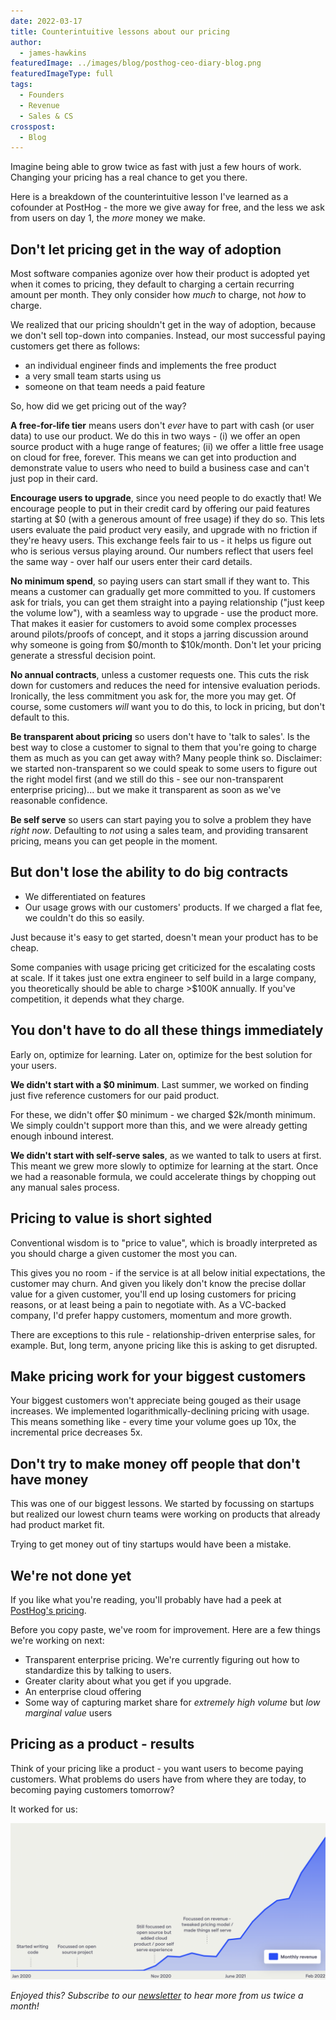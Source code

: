 ```yaml
---
date: 2022-03-17
title: Counterintuitive lessons about our pricing
author:
  - james-hawkins
featuredImage: ../images/blog/posthog-ceo-diary-blog.png
featuredImageType: full
tags:
  - Founders
  - Revenue
  - Sales & CS
crosspost:
  - Blog  
---
```


Imagine being able to grow twice as fast with just a few hours of work. Changing your pricing has a real chance to get you there. 

Here is a breakdown of the counterintuitive lesson I've learned as a cofounder at PostHog - the more we give away for free, and the less we ask from users on day 1, the _more_ money we make.

## Don't let pricing get in the way of adoption

Most software companies agonize over how their product is adopted yet when it comes to pricing, they default to charging a certain recurring amount per month. They only consider how _much_ to charge, not _how_ to charge.

We realized that our pricing shouldn't get in the way of adoption, because we don't sell top-down into companies. Instead, our most successful paying customers get there as follows:

* an individual engineer finds and implements the free product
* a very small team starts using us
* someone on that team needs a paid feature

So, how did we get pricing out of the way?

**A free-for-life tier** means users don't _ever_ have to part with cash (or user data) to use our product. We do this in two ways - (i) we offer an open source product with a huge range of features; (ii) we offer a little free usage on cloud for free, forever. This means we can get into production and demonstrate value to users who need to build a business case and can't just pop in their card.

**Encourage users to upgrade**, since you need people to do exactly that! We encourage people to put in their credit card by offering our paid features starting at $0 (with a generous amount of free usage) if they do so. This lets users evaluate the paid product very easily, and upgrade with no friction if they're heavy users. This exchange feels fair to us - it helps us figure out who is serious versus playing around. Our numbers reflect that users feel the same way - over half our users enter their card details.

**No minimum spend**, so paying users can start small if they want to. This means a customer can gradually get more committed to you. If customers ask for trials, you can get them straight into a paying relationship ("just keep the volume low"), with a seamless way to upgrade - use the product more. That makes it easier for customers to avoid some complex processes around pilots/proofs of concept, and it stops a jarring discussion around why someone is going from $0/month to $10k/month. Don't let your pricing generate a stressful decision point.

**No annual contracts**, unless a customer requests one. This cuts the risk down for customers and reduces the need for intensive evaluation periods. Ironically, the less commitment you ask for, the more you may get. Of course, some customers _will_ want you to do this, to lock in pricing, but don't default to this.

**Be transparent about pricing** so users don't have to 'talk to sales'. Is the best way to close a customer to signal to them that you're going to charge them as much as you can get away with? Many people think so. Disclaimer: we started non-transparent so we could speak to some users to figure out the right model first (and we still do this - see our non-transparent enterprise pricing)... but we make it transparent as soon as we've reasonable confidence.

**Be self serve** so users can start paying you to solve a problem they have _right now_. Defaulting to _not_ using a sales team, and providing transarent pricing, means you can get people in the moment.

## But don't lose the ability to do big contracts

* We differentiated on features
* Our usage grows with our customers' products. If we charged a flat fee, we couldn't do this so easily.

Just because it's easy to get started, doesn't mean your product has to be cheap.

Some companies with usage pricing get criticized for the escalating costs at scale. If it takes just one extra engineer to self build in a large company, you theoretically should be able to charge >$100K annually. If you've competition, it depends what they charge. 

## You don't have to do all these things immediately

Early on, optimize for learning. Later on, optimize for the best solution for your users.

**We didn't start with a $0 minimum**. Last summer, we worked on finding just five reference customers for our paid product.

For these, we didn't offer $0 minimum - we charged $2k/month minimum. We simply couldn't support more than this, and we were already getting enough inbound interest.

**We didn't start with self-serve sales**, as we wanted to talk to users at first. This meant we grew more slowly to optimize for learning at the start. Once we had a reasonable formula, we could accelerate things by chopping out any manual sales process.

## Pricing to value is short sighted

Conventional wisdom is to "price to value", which is broadly interpreted as you should charge a given customer the most you can.

This gives you no room - if the service is at all below initial expectations, the customer may churn. And given you likely don't know the precise dollar value for a given customer, you'll end up losing customers for pricing reasons, or at least being a pain to negotiate with. As a VC-backed company, I'd prefer happy customers, momentum and more growth.

There are exceptions to this rule - relationship-driven enterprise sales, for example. But, long term, anyone pricing like this is asking to get disrupted.

## Make pricing work for your biggest customers

Your biggest customers won't appreciate being gouged as their usage increases. We implemented logarithmically-declining pricing with usage. This means something like - every time your volume goes up 10x, the incremental price decreases 5x.

## Don't try to make money off people that don't have money

This was one of our biggest lessons. We started by focussing on startups but realized our lowest churn teams were working on products that already had product market fit.

Trying to get money out of tiny startups would have been a mistake.

## We're not done yet

If you like what you're reading, you'll probably have had a peek at [PostHog's pricing](../pricing).

Before you copy paste, we've room for improvement. Here are a few things we're working on next:

* Transparent enterprise pricing. We're currently figuring out how to standardize this by talking to users.
* Greater clarity about what you get if you upgrade.
* An enterprise cloud offering
* Some way of capturing market share for _extremely high volume_ but _low marginal value_ users

## Pricing as a product - results

Think of your pricing like a product - you want users to become paying customers. What problems do users have from where they are today, to becoming paying customers tomorrow?

It worked for us:

![PostHog's revenue going sharply up and to the right](../images/blog/pricing-lesson/revenue-pricing.png)

_Enjoyed this? Subscribe to our [newsletter](https://newsletter.posthog.com/subscribe) to hear more from us twice a month!_

